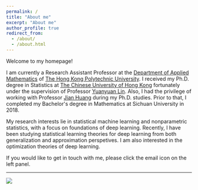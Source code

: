 ```yaml
---
permalink: /
title: "About me"
excerpt: "About me"
author_profile: true
redirect_from: 
  - /about/
  - /about.html
---
```


Welcome to my homepage! 

I am currently a Research Assistant Professor at the [Department of Applied Mathematics](https://www.polyu.edu.hk/ama/) of [The Hong Kong Polytechnic University](https://www.polyu.edu.hk/). I received my Ph.D. degree in Statistics at [The Chinese University of Hong Kong](https://www.cuhk.edu.hk/english/index.html) fortunately under the supervision of Professor [Yuanyuan Lin](https://www.sta.cuhk.edu.hk/peoples/ylin/). Also, I had the privilege of working with Professor [Jian Huang](https://www.polyu.edu.hk/ama/people/academic-staff/prof-huang-jian/) during my Ph.D. studies. Prior to that, I completed my Bachelor's degree in Mathematics at Sichuan University in 2018.

My research interests lie in statistical machine learning and nonparametric statistics, with a focus on foundations of deep learning. Recently, I have been studying statistical learning theories for deep learning from both generalization and approximation perspetives. I am also interested in the optimization theories of deep learning.

If you would like to get in touch with me, please click the email icon on the left panel.



---
<a href='https://clustrmaps.com/site/1bqss'  title='Visit tracker'><img src='//clustrmaps.com/map_v2.png?cl=d3a50e&w=a&t=tt&d=GsvWNzRl5r8DoRdWKfjOWXDZrRGYfPHdhtlcaHLoIoc&co=ffffff&ct=808080'/></a>
